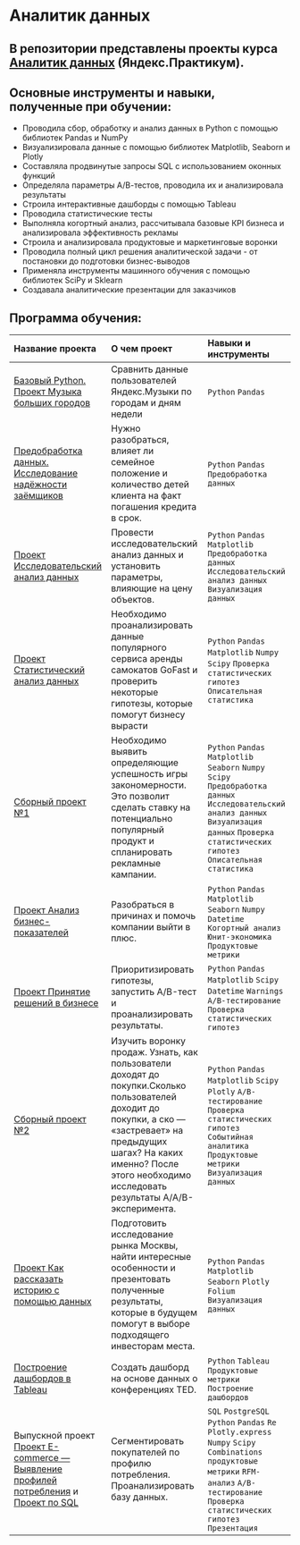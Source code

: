 # Аналитик данных
## В репозитории представлены проекты курса [Аналитик данных](https://practicum.yandex.ru/data-analyst/) (Яндекс.Практикум).
## Основные инструменты и навыки, полученные при обучении:
- Проводила сбор, обработку и анализ данных в Python с помощью библиотек Pandas и NumPy
- Визуализировала данные с помощью библиотек Matplotlib, Seaborn и Plotly
- Составляла продвинутые запросы SQL с использованием оконных функций
- Определяла параметры А/В-тестов, проводила их и анализировала результаты
- Строила интерактивные дашборды с помощью Tableau
- Проводила статистические тесты
- Выполняла когортный анализ, рассчитывала базовые КРI бизнеса и анализировала эффективность рекламы
- Строила и анализировала продуктовые и маркетинговые воронки
- Проводила полный цикл решения аналитической задачи - от постановки до подготовки бизнес-выводов
- Применяла инструменты машинного обучения с помощью библиотек SciPy и Sklearn
- Создавала аналитические презентации для заказчиков

## Программа обучения:

| Название проекта            | О чем проект           | Навыки и инструменты               |
| :-------------------- | :--------------------- |:---------------------------|
| [Базовый Python. Проект Музыка больших городов](https://github.com/MariiaKarabatova/Yandex_Praktikum/blob/main/%D0%91%D0%B0%D0%B7%D0%BE%D0%B2%D1%8B%D0%B9%20Python.%20%D0%9F%D1%80%D0%BE%D0%B5%D0%BA%D1%82%20%D0%9C%D1%83%D0%B7%D1%8B%D0%BA%D0%B0%20%D0%B1%D0%BE%D0%BB%D1%8C%D1%88%D0%B8%D1%85%20%D0%B3%D0%BE%D1%80%D0%BE%D0%B4%D0%BE%D0%B2/%D0%9F%D1%80%D0%BE%D0%B5%D0%BA%D1%82%20%D0%9C%D1%83%D0%B7%D1%8B%D0%BA%D0%B0%20%D0%B1%D0%BE%D0%BB%D1%8C%D1%88%D0%B8%D1%85%20%D0%B3%D0%BE%D1%80%D0%BE%D0%B4%D0%BE%D0%B2.ipynb)| Сравнить данные пользователей Яндекс.Музыки по городам и дням недели| `Python`  `Pandas` |
| [Предобработка данных. Исследование надёжности заёмщиков](https://github.com/MariiaKarabatova/Yandex_Praktikum/commit/32055d6662a944937ddab42247a6e29d1647db64) | Нужно разобраться, влияет ли семейное положение и количество детей клиента на факт погашения кредита в срок. | `Python`  `Pandas` `Предобработка данных`|
| [Проект Исследовательский анализ данных](https://github.com/MariiaKarabatova/Yandex_Praktikum/commit/0d6eba82bfb077832d3ae4858fa40f2af75b1538) | Провести исследовательский анализ данных и установить параметры, влияющие на цену объектов.|`Python` `Pandas` `Matplotlib` `Предобработка данных` `Исследовательский анализ данных` `Визуализация данных`|
| [Проект Статистический анализ данных](https://github.com/MariiaKarabatova/Yandex_Praktikum/commit/62232b014b5122905ed7638d345d5c2727a965f2) | Необходимо проанализировать данные популярного сервиса аренды самокатов GoFast и проверить некоторые гипотезы, которые помогут бизнесу вырасти| `Python` `Pandas` `Matplotlib` `Numpy` `Scipy` `Проверка статистических гипотез` `Описательная статистика`|
|  [Сборный проект №1](https://github.com/MariiaKarabatova/Yandex_Praktikum/commit/2eb7c383e7f71be1aa04bd1cecc510f061121e78) | Необходимо выявить определяющие успешность игры закономерности. Это позволит сделать ставку на потенциально популярный продукт и спланировать рекламные кампании.|`Python` `Pandas` `Matplotlib` `Seaborn` `Numpy` `Scipy` `Предобработка данных` `Исследовательский анализ данных` `Визуализация данных` `Проверка статистических гипотез` `Описательная статистика`|
|  [Проект Анализ бизнес-показателей](https://github.com/MariiaKarabatova/Yandex_Praktikum/commit/9ba5a1557663a2df2d8fe10e7fdc0d8423e25091) | Разобраться в причинах и помочь компании выйти в плюс. | `Python` `Pandas` `Matplotlib` `Seaborn` `Numpy` `Datetime` `Когортный анализ` `Юнит-экономика` `Продуктовые метрики` |
| [Проект Принятие решений в бизнесе](https://github.com/MariiaKarabatova/Yandex_Praktikum/commit/c5c0d0a7d8ae64cc35d22606c14348e08026e998) | Приоритизировать гипотезы, запустить A/B-тест и проанализировать результаты.| `Python` `Pandas` `Matplotlib` `Scipy` `Datetime` `Warnings` `A/B-тестирование` `Проверка статистических гипотез`|
| [Сборный проект №2](https://github.com/MariiaKarabatova/Yandex_Praktikum/commit/58ce4481b9fdc9d9b5f2c25ec109fca01d415c3e) | Изучить воронку продаж. Узнать, как пользователи доходят до покупки.Сколько пользователей доходит до покупки, а ско  — «застревает» на предыдущих шагах? На каких именно? После этого необходимо исследовать результаты A/A/B-эксперимента. | `Python` `Pandas` `Matplotlib` `Scipy` `Plotly` `A/B-тестирование` `Проверка статистических гипотез`  `Событийная аналитика` `Продуктовые метрики`  `Визуализация данных`|
| [Проект Как рассказать историю с помощью данных](https://github.com/MariiaKarabatova/Yandex_Praktikum/commit/63adda32022bdc51c9db77ae723f0be2174c2ae1) | Подготовить исследование рынка Москвы, найти интересные особенности и презентовать полученные результаты, которые в будущем помогут в выборе подходящего инвесторам места.| `Python` `Pandas` `Matplotlib` `Seaborn` `Plotly` `Folium` `Визуализация данных`| 
| [Построение дашбордов в Tableau](https://public.tableau.com/shared/JG65GKSK7?:display_count=n&:origin=viz_share_link) | Cоздать дашборд на основе данных о конференциях TED. | `Python` `Tableau` `Продуктовые метрики` `Построение дашбордов` |
| Выпускной проект [Проект E-commerce — Выявление профилей потребления](https://github.com/MariiaKarabatova/Yandex_Praktikum/commit/6f283c5966142d15f58b3772124a62f3fa983632)  и [Проект по SQL](https://github.com/MariiaKarabatova/Yandex_Praktikum/commit/6f283c5966142d15f58b3772124a62f3fa983632)| Сегментировать покупателей по профилю потребления. Проанализировать базу данных. |`SQL` `PostgreSQL` `Python` `Pandas` `Re` `Plotly.express` `Numpy` `Scipy` `Combinations`  `продуктовые метрики` `RFM-анализ` `A/B-тестирование` `Проверка статистических гипотез` `Презентация`|


